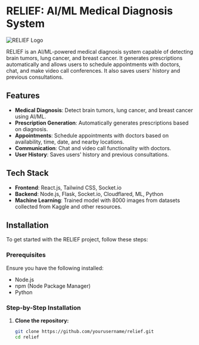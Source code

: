 # RELIEF: AI/ML Medical Diagnosis System

![RELIEF Logo](path-to-your-logo.png)

RELIEF is an AI/ML-powered medical diagnosis system capable of detecting brain tumors, lung cancer, and breast cancer. It generates prescriptions automatically and allows users to schedule appointments with doctors, chat, and make video call conferences. It also saves users' history and previous consultations.

## Features

- **Medical Diagnosis**: Detect brain tumors, lung cancer, and breast cancer using AI/ML.
- **Prescription Generation**: Automatically generates prescriptions based on diagnosis.
- **Appointments**: Schedule appointments with doctors based on availability, time, date, and nearby locations.
- **Communication**: Chat and video call functionality with doctors.
- **User History**: Saves users' history and previous consultations.

## Tech Stack

- **Frontend**: React.js, Tailwind CSS, Socket.io
- **Backend**: Node.js, Flask, Socket.io, Cloudflared, ML, Python
- **Machine Learning**: Trained model with 8000 images from datasets collected from Kaggle and other resources.

## Installation

To get started with the RELIEF project, follow these steps:

### Prerequisites

Ensure you have the following installed:

- Node.js
- npm (Node Package Manager)
- Python

### Step-by-Step Installation

1. **Clone the repository:**

   ```bash
   git clone https://github.com/yourusername/relief.git
   cd relief
